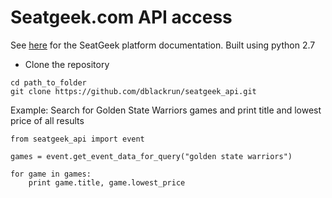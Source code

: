 # Seatgeek.com API access

See [here](http://platform.seatgeek.com/) for the SeatGeek platform documentation.
Built using python 2.7

* Clone the repository

```
cd path_to_folder
git clone https://github.com/dblackrun/seatgeek_api.git
```

Example: Search for Golden State Warriors games and print title and lowest price of all results

```
from seatgeek_api import event

games = event.get_event_data_for_query("golden state warriors")

for game in games:
    print game.title, game.lowest_price

```
